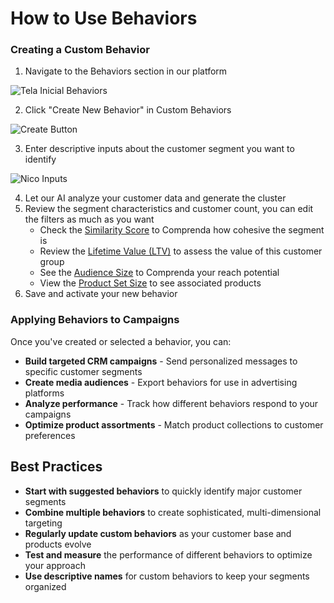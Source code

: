 # How to Use Behaviors

### Creating a Custom Behavior

1. Navigate to the Behaviors section in our platform

![Tela Inicial Behaviors](/img/tela1-behaviors.png)

2. Click "Create New Behavior" in Custom Behaviors

![Create Button](/img/tela2-behaviors.png)

3. Enter descriptive inputs about the customer segment you want to identify

![Nico Inputs](/img/tela3-behaviors.png)

4. Let our AI analyze your customer data and generate the cluster
5. Review the segment characteristics and customer count, you can edit the filters as much as you want
   - Check the [Similarity Score](/docs/user-guide/behaviors#similarity-score-pontuação-de-similaridade) to Comprenda how cohesive the segment is
   - Review the [Lifetime Value (LTV)](/docs/user-guide/behaviors#lifetime-value-ltv) to assess the value of this customer group
   - See the [Audience Size](/docs/user-guide/behaviors#audience-size) to Comprenda your reach potential
   - View the [Product Set Size](/docs/user-guide/behaviors#product-set-size) to see associated products
6. Save and activate your new behavior

### Applying Behaviors to Campaigns

Once you've created or selected a behavior, you can:

- **Build targeted CRM campaigns** - Send personalized messages to specific customer segments
- **Create media audiences** - Export behaviors for use in advertising platforms
- **Analyze performance** - Track how different behaviors respond to your campaigns
- **Optimize product assortments** - Match product collections to customer preferences

## Best Practices

- **Start with suggested behaviors** to quickly identify major customer segments
- **Combine multiple behaviors** to create sophisticated, multi-dimensional targeting
- **Regularly update custom behaviors** as your customer base and products evolve
- **Test and measure** the performance of different behaviors to optimize your approach
- **Use descriptive names** for custom behaviors to keep your segments organized
